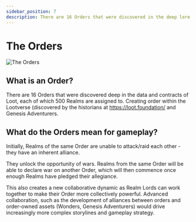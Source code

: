 ```yaml
---
sidebar_position: 7
description: There are 16 Orders that were discovered in the deep lore of Loot, each of which 500 Realms are assigned to.
---
```


# The Orders

![The Orders](/img/order.png)

## What is an Order?

There are 16 Orders that were discovered deep in the data and contracts of Loot, each of which 500 Realms are assigned to. Creating order within the Lootverse (discovered by the historians at https://loot.foundation/ and Genesis Adventurers.


## What do the Orders mean for gameplay?

Initially, Realms of the same Order are unable to attack/raid each other - they have an inherent alliance.

They unlock the opportunity of wars. Realms from the same Order will be able to declare war on another Order, which will then commence once enough Realms have pledged their allegiance.

This also creates a new collaborative dynamic as Realm Lords can work together to make their Order more collectively powerful. Advanced collaboration, such as the development of alliances between orders and order-owned assets (Wonders, Genesis Adventurers) would drive increasingly more complex storylines and gameplay strategy.
